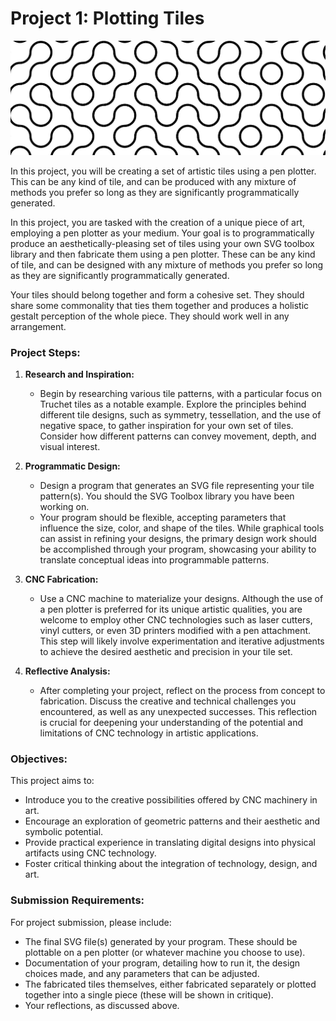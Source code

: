 # Project 1: Plotting Tiles

<div align="center">
    <img src="assets/truchet.jpg">
</div>

In this project, you will be creating a set of artistic tiles using a pen plotter. This can be any kind of tile, and can be produced with any mixture of methods you prefer so long as they are significantly programmatically generated.

In this project, you are tasked with the creation of a unique piece of art, employing a pen plotter as your medium. Your goal is to programmatically produce an aesthetically-pleasing set of tiles using your own SVG toolbox library and then fabricate them using a pen plotter. These can be any kind of tile, and can be designed with any mixture of methods you prefer so long as they are significantly programmatically generated.

Your tiles should belong together and form a cohesive set. They should share some commonality that ties them together and produces a holistic gestalt perception of the whole piece. They should work well in any arrangement.


### Project Steps:

1. **Research and Inspiration:**
   - Begin by researching various tile patterns, with a particular focus on Truchet tiles as a notable example. Explore the principles behind different tile designs, such as symmetry, tessellation, and the use of negative space, to gather inspiration for your own set of tiles. Consider how different patterns can convey movement, depth, and visual interest.

2. **Programmatic Design:**
   - Design a program that generates an SVG file representing your tile pattern(s). You should the SVG Toolbox library you have been working on.
   - Your program should be flexible, accepting parameters that influence the size, color, and shape of the tiles. While graphical tools can assist in refining your designs, the primary design work should be accomplished through your program, showcasing your ability to translate conceptual ideas into programmable patterns.

3. **CNC Fabrication:**
   - Use a CNC machine to materialize your designs. Although the use of a pen plotter is preferred for its unique artistic qualities, you are welcome to employ other CNC technologies such as laser cutters, vinyl cutters, or even 3D printers modified with a pen attachment. This step will likely involve experimentation and iterative adjustments to achieve the desired aesthetic and precision in your tile set.

4. **Reflective Analysis:**
   - After completing your project, reflect on the process from concept to fabrication. Discuss the creative and technical challenges you encountered, as well as any unexpected successes. This reflection is crucial for deepening your understanding of the potential and limitations of CNC technology in artistic applications.

### Objectives:

This project aims to:
- Introduce you to the creative possibilities offered by CNC machinery in art.
- Encourage an exploration of geometric patterns and their aesthetic and symbolic potential.
- Provide practical experience in translating digital designs into physical artifacts using CNC technology.
- Foster critical thinking about the integration of technology, design, and art.

### Submission Requirements:

For project submission, please include:
- The final SVG file(s) generated by your program. These should be plottable on a pen plotter (or whatever machine you choose to use).
- Documentation of your program, detailing how to run it, the design choices made, and any parameters that can be adjusted.
- The fabricated tiles themselves, either fabricated separately or plotted together into a single piece (these will be shown in critique).
- Your reflections, as discussed above.
